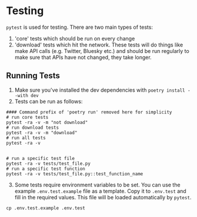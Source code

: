 # Testing

`pytest` is used for testing. There are two main types of tests:

1. 'core' tests which should be run on every change
2. 'download' tests which hit the network. These tests will do things like make API calls (e.g. Twitter, Bluesky etc.) and should be run regularly to make sure that APIs have not changed, they take longer.


## Running Tests 

1. Make sure you've installed the dev dependencies with `poetry install --with dev`
2. Tests can be run as follows:
```{code} bash
#### Command prefix of 'poetry run' removed here for simplicity
# run core tests
pytest -ra -v -m "not download"
# run download tests
pytest -ra -v -m "download"
# run all tests
pytest -ra -v


# run a specific test file
pytest -ra -v tests/test_file.py
# run a specific test function
pytest -ra -v tests/test_file.py::test_function_name
```

3. Some tests require environment variables to be set. You can use the example `.env.test.example` file as a template. Copy it to `.env.test` and fill in the required values. This file will be loaded automatically by `pytest`.
```{code} bash
cp .env.test.example .env.test
```
